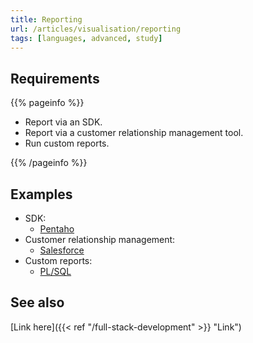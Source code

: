 ```yaml
---
title: Reporting
url: /articles/visualisation/reporting
tags: [languages, advanced, study]
---
```


## Requirements

{{% pageinfo %}}

* Report via an SDK.
* Report via a customer relationship management tool.
* Run custom reports.

{{% /pageinfo %}}

## Examples

* SDK:
  * [Pentaho](https://help.hitachivantara.com/Documentation/Pentaho/Data_Integration_and_Analytics/9.3/Products/Pentaho_Report_Designer)
* Customer relationship management:
  * [Salesforce](https://www.salesforce.com/uk/)
* Custom reports:
  * [PL/SQL](https://www.oracle.com/uk/database/technologies/appdev/plsql.html)

## See also

[Link here]({{< ref "/full-stack-development" >}} "Link")
